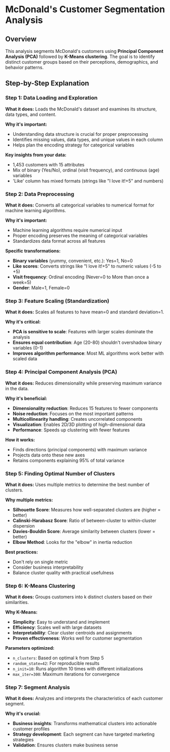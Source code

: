 # McDonald's Customer Segmentation Analysis 

## Overview
This analysis segments McDonald's customers using **Principal Component Analysis (PCA)** followed by **K-Means clustering**. The goal is to identify distinct customer groups based on their perceptions, demographics, and behavior patterns.

## Step-by-Step Explanation

### Step 1: Data Loading and Exploration
**What it does:** Loads the McDonald's dataset and examines its structure, data types, and content.

**Why it's important:**
- Understanding data structure is crucial for proper preprocessing
- Identifies missing values, data types, and unique values in each column
- Helps plan the encoding strategy for categorical variables

**Key insights from your data:**
- 1,453 customers with 15 attributes
- Mix of binary (Yes/No), ordinal (visit frequency), and continuous (age) variables
- 'Like' column has mixed formats (strings like "I love it!+5" and numbers)

### Step 2: Data Preprocessing
**What it does:** Converts all categorical variables to numerical format for machine learning algorithms.

**Why it's important:**
- Machine learning algorithms require numerical input
- Proper encoding preserves the meaning of categorical variables
- Standardizes data format across all features

**Specific transformations:**
- **Binary variables** (yummy, convenient, etc.): Yes=1, No=0
- **Like scores**: Converts strings like "I love it!+5" to numeric values (-5 to +5)
- **Visit frequency**: Ordinal encoding (Never=0 to More than once a week=5)
- **Gender**: Male=1, Female=0

### Step 3: Feature Scaling (Standardization)
**What it does:** Scales all features to have mean=0 and standard deviation=1.

**Why it's critical:**
- **PCA is sensitive to scale**: Features with larger scales dominate the analysis
- **Ensures equal contribution**: Age (20-80) shouldn't overshadow binary variables (0-1)
- **Improves algorithm performance**: Most ML algorithms work better with scaled data

### Step 4: Principal Component Analysis (PCA)
**What it does:** Reduces dimensionality while preserving maximum variance in the data.

**Why it's beneficial:**
- **Dimensionality reduction**: Reduces 15 features to fewer components
- **Noise reduction**: Focuses on the most important patterns
- **Multicollinearity handling**: Creates uncorrelated components
- **Visualization**: Enables 2D/3D plotting of high-dimensional data
- **Performance**: Speeds up clustering with fewer features

**How it works:**
- Finds directions (principal components) with maximum variance
- Projects data onto these new axes
- Retains components explaining 95% of total variance

### Step 5: Finding Optimal Number of Clusters
**What it does:** Uses multiple metrics to determine the best number of clusters.

**Why multiple metrics:**
- **Silhouette Score**: Measures how well-separated clusters are (higher = better)
- **Calinski-Harabasz Score**: Ratio of between-cluster to within-cluster dispersion
- **Davies-Bouldin Score**: Average similarity between clusters (lower = better)
- **Elbow Method**: Looks for the "elbow" in inertia reduction

**Best practices:**
- Don't rely on single metric
- Consider business interpretability
- Balance cluster quality with practical usefulness

### Step 6: K-Means Clustering
**What it does:** Groups customers into k distinct clusters based on their similarities.

**Why K-Means:**
- **Simplicity**: Easy to understand and implement
- **Efficiency**: Scales well with large datasets
- **Interpretability**: Clear cluster centroids and assignments
- **Proven effectiveness**: Works well for customer segmentation

**Parameters optimized:**
- `n_clusters`: Based on optimal k from Step 5
- `random_state=42`: For reproducible results
- `n_init=10`: Runs algorithm 10 times with different initializations
- `max_iter=300`: Maximum iterations for convergence

### Step 7: Segment Analysis
**What it does:** Analyzes and interprets the characteristics of each customer segment.

**Why it's crucial:**
- **Business insights**: Transforms mathematical clusters into actionable customer profiles
- **Strategy development**: Each segment can have targeted marketing strategies
- **Validation**: Ensures clusters make business sense

